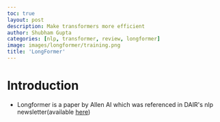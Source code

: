```yaml
---
toc: true
layout: post
description: Make transformers more efficient
author: Shubham Gupta
categories: [nlp, transformer, review, longformer]
image: images/longformer/training.png
title: 'LongFormer'
---
```


# Introduction

- Longformer is a paper by Allen AI which was referenced in DAIR's nlp newsletter(available [here](https://dair.ai/NLP_Newsletter_10_en/))

